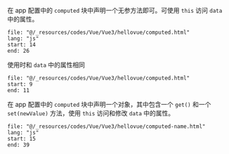 在 app 配置中的 `computed` 块中声明一个无参方法即可。可使用 `this` 访问 `data` 中的属性。

```reference
file: "@/_resources/codes/Vue/Vue3/hellovue/computed.html"
lang: "js"
start: 14
end: 26
```

使用时和 `data` 中的属性相同

```reference
file: "@/_resources/codes/Vue/Vue3/hellovue/computed.html"
start: 9
end: 11
```

在 app 配置中的 `computed` 块中声明一个对象，其中包含一个 `get()` 和一个 `set(newValue)` 方法，使用 `this` 访问和修改 `data` 中的属性。

```reference
file: "@/_resources/codes/Vue/Vue3/hellovue/computed-name.html"
lang: "js"
start: 15
end: 39
```
